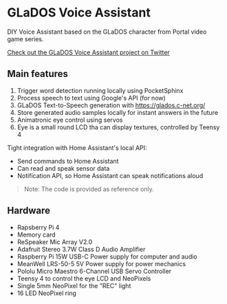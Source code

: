 # GLaDOS Voice Assistant
DIY Voice Assistant based on the GLaDOS character from Portal video game series.

[Check out the GLaDOS Voice Assistant project on Twitter](https://twitter.com/search?q=(%23glados)%20(from%3Anerdaxic)&src=typed_query)

## Main features
1. Trigger word detection running locally using PocketSphinx
2. Process speech to text using Google's API (for now)
3. GLaDOS Text-to-Speech generation with https://glados.c-net.org/
4. Store generated audio samples locally for instant answers in the future
5. Animatronic eye control using servos
5. Eye is a small round LCD tha can display textures, controlled by Teensy 4

Tight integration with Home Assistant's local API:
* Send commands to Home Assistant
* Can read and speak sensor data
* Notification API, so Home Assistant can speak notifications aloud

> Note: The code is provided as reference only.

## Hardware
* Rapsberry Pi 4
* Memory card
* ReSpeaker Mic Array V2.0
* Adafruit Stereo 3.7W Class D Audio Amplifier
* Raspberry Pi 15W USB-C Power supply for computer and audio
* MeanWell LRS-50-5 5V Power supply for power mechanics
* Pololu Micro Maestro 6-Channel USB Servo Controller
* Teensy 4 to control the eye LCD and NeoPixels
* Single 5mm NeoPixel for the "REC" light
* 16 LED NeoPixel ring

